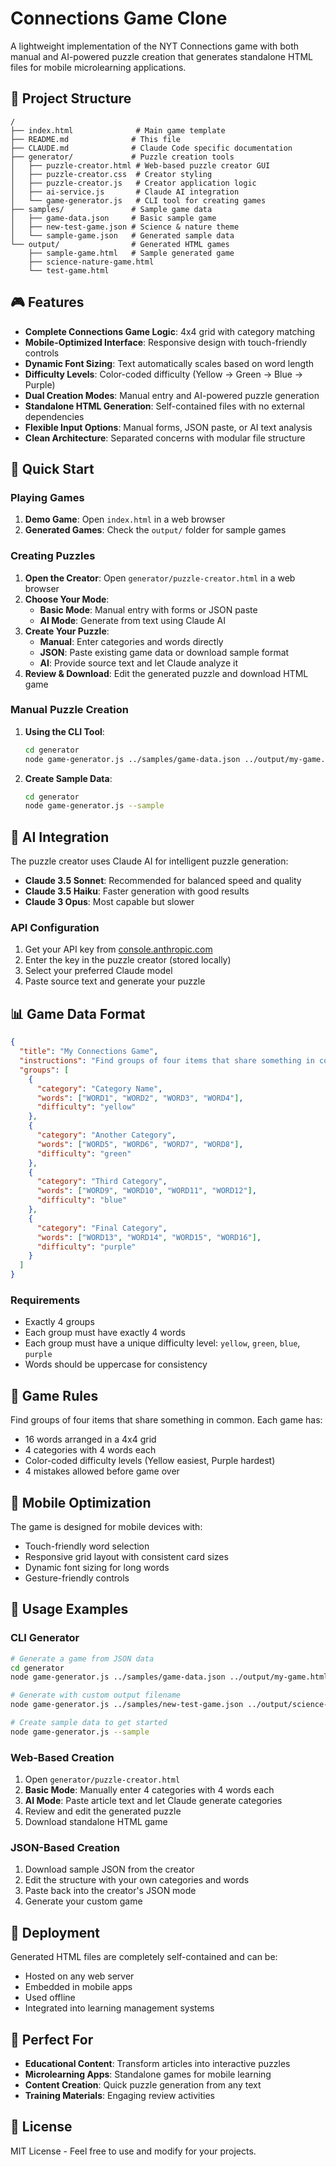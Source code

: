 # Connections Game Clone

A lightweight implementation of the NYT Connections game with both manual and AI-powered puzzle creation that generates standalone HTML files for mobile microlearning applications.

## 📁 Project Structure

```
/
├── index.html              # Main game template
├── README.md              # This file
├── CLAUDE.md              # Claude Code specific documentation
├── generator/             # Puzzle creation tools
│   ├── puzzle-creator.html # Web-based puzzle creator GUI
│   ├── puzzle-creator.css  # Creator styling
│   ├── puzzle-creator.js   # Creator application logic
│   ├── ai-service.js       # Claude AI integration
│   └── game-generator.js   # CLI tool for creating games
├── samples/               # Sample game data
│   ├── game-data.json     # Basic sample game
│   ├── new-test-game.json # Science & nature theme
│   └── sample-game.json   # Generated sample data
└── output/                # Generated HTML games
    ├── sample-game.html   # Sample generated game
    ├── science-nature-game.html
    └── test-game.html
```

## 🎮 Features

- **Complete Connections Game Logic**: 4x4 grid with category matching
- **Mobile-Optimized Interface**: Responsive design with touch-friendly controls
- **Dynamic Font Sizing**: Text automatically scales based on word length
- **Difficulty Levels**: Color-coded difficulty (Yellow → Green → Blue → Purple)
- **Dual Creation Modes**: Manual entry and AI-powered puzzle generation
- **Standalone HTML Generation**: Self-contained files with no external dependencies
- **Flexible Input Options**: Manual forms, JSON paste, or AI text analysis
- **Clean Architecture**: Separated concerns with modular file structure

## 🚀 Quick Start

### Playing Games

1. **Demo Game**: Open `index.html` in a web browser
2. **Generated Games**: Check the `output/` folder for sample games

### Creating Puzzles

1. **Open the Creator**: Open `generator/puzzle-creator.html` in a web browser
2. **Choose Your Mode**:
   - **Basic Mode**: Manual entry with forms or JSON paste
   - **AI Mode**: Generate from text using Claude AI
3. **Create Your Puzzle**:
   - **Manual**: Enter categories and words directly
   - **JSON**: Paste existing game data or download sample format
   - **AI**: Provide source text and let Claude analyze it
4. **Review & Download**: Edit the generated puzzle and download HTML game

### Manual Puzzle Creation

1. **Using the CLI Tool**:
   ```bash
   cd generator
   node game-generator.js ../samples/game-data.json ../output/my-game.html
   ```

2. **Create Sample Data**:
   ```bash
   cd generator
   node game-generator.js --sample
   ```

## 🤖 AI Integration

The puzzle creator uses Claude AI for intelligent puzzle generation:

- **Claude 3.5 Sonnet**: Recommended for balanced speed and quality
- **Claude 3.5 Haiku**: Faster generation with good results
- **Claude 3 Opus**: Most capable but slower

### API Configuration

1. Get your API key from [console.anthropic.com](https://console.anthropic.com/settings/keys)
2. Enter the key in the puzzle creator (stored locally)
3. Select your preferred Claude model
4. Paste source text and generate your puzzle

## 📊 Game Data Format

```json
{
  "title": "My Connections Game",
  "instructions": "Find groups of four items that share something in common.",
  "groups": [
    {
      "category": "Category Name",
      "words": ["WORD1", "WORD2", "WORD3", "WORD4"],
      "difficulty": "yellow"
    },
    {
      "category": "Another Category",
      "words": ["WORD5", "WORD6", "WORD7", "WORD8"],
      "difficulty": "green"
    },
    {
      "category": "Third Category",
      "words": ["WORD9", "WORD10", "WORD11", "WORD12"],
      "difficulty": "blue"
    },
    {
      "category": "Final Category",
      "words": ["WORD13", "WORD14", "WORD15", "WORD16"],
      "difficulty": "purple"
    }
  ]
}
```

### Requirements

- Exactly 4 groups
- Each group must have exactly 4 words
- Each group must have a unique difficulty level: `yellow`, `green`, `blue`, `purple`
- Words should be uppercase for consistency

## 🎨 Game Rules

Find groups of four items that share something in common. Each game has:
- 16 words arranged in a 4x4 grid
- 4 categories with 4 words each
- Color-coded difficulty levels (Yellow easiest, Purple hardest)
- 4 mistakes allowed before game over

## 📱 Mobile Optimization

The game is designed for mobile devices with:
- Touch-friendly word selection
- Responsive grid layout with consistent card sizes
- Dynamic font sizing for long words
- Gesture-friendly controls

## 🔧 Usage Examples

### CLI Generator

```bash
# Generate a game from JSON data
cd generator
node game-generator.js ../samples/game-data.json ../output/my-game.html

# Generate with custom output filename
node game-generator.js ../samples/new-test-game.json ../output/science-quiz.html

# Create sample data to get started
node game-generator.js --sample
```

### Web-Based Creation

1. Open `generator/puzzle-creator.html`
2. **Basic Mode**: Manually enter 4 categories with 4 words each
3. **AI Mode**: Paste article text and let Claude generate categories
4. Review and edit the generated puzzle
5. Download standalone HTML game

### JSON-Based Creation

1. Download sample JSON from the creator
2. Edit the structure with your own categories and words
3. Paste back into the creator's JSON mode
4. Generate your custom game

## 🚀 Deployment

Generated HTML files are completely self-contained and can be:
- Hosted on any web server
- Embedded in mobile apps
- Used offline
- Integrated into learning management systems

## 🎯 Perfect For

- **Educational Content**: Transform articles into interactive puzzles
- **Microlearning Apps**: Standalone games for mobile learning
- **Content Creation**: Quick puzzle generation from any text
- **Training Materials**: Engaging review activities

## 📄 License

MIT License - Feel free to use and modify for your projects.